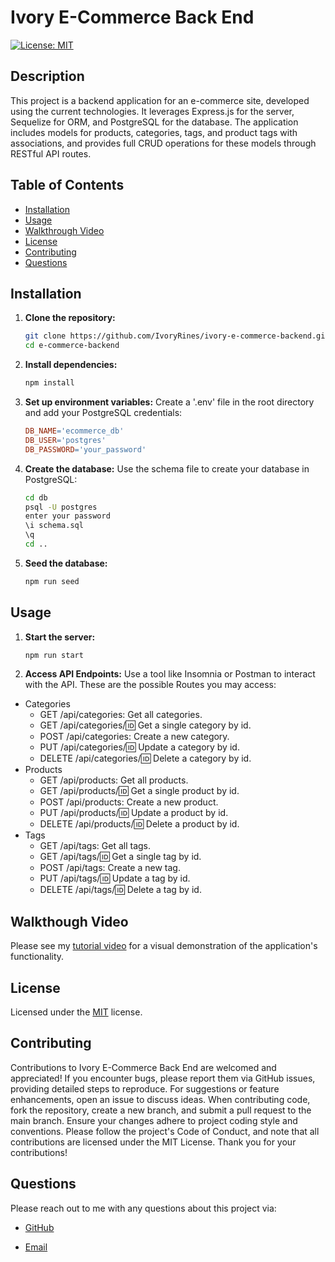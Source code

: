 # Ivory E-Commerce Back End

[![License: MIT](https://img.shields.io/badge/License-MIT-yellow.svg)](https://opensource.org/licenses/MIT)

## Description

This project is a backend application for an e-commerce site, developed using the current technologies. It leverages Express.js for the server, Sequelize for ORM, and PostgreSQL for the database. The application includes models for products, categories, tags, and product tags with associations, and provides full CRUD operations for these models through RESTful API routes.

## Table of Contents

- [Installation](#installation)
- [Usage](#usage)
- [Walkthrough Video](#walkthrough)
- [License](#license)
- [Contributing](#contributing)
- [Questions](#questions)

## Installation

1. **Clone the repository:**
   ```bash
   git clone https://github.com/IvoryRines/ivory-e-commerce-backend.git
   cd e-commerce-backend
   ```
2. **Install dependencies:**

   ```bash
   npm install
   ```

3. **Set up environment variables:**
   Create a '.env' file in the root directory and add your PostgreSQL credentials:
   ```makefile
   DB_NAME='ecommerce_db'
   DB_USER='postgres'
   DB_PASSWORD='your_password'
   ```
4. **Create the database:**
   Use the schema file to create your database in PostgreSQL:

   ```bash
   cd db
   psql -U postgres
   enter your password
   \i schema.sql
   \q
   cd ..
   ```

5. **Seed the database:**
   ```bash
   npm run seed
   ```

## Usage

1. **Start the server:**

   ```bash
   npm run start
   ```

2. **Access API Endpoints:**
   Use a tool like Insomnia or Postman to interact with the API. These are the possible Routes you may access:

- Categories
  - GET /api/categories: Get all categories.
  - GET /api/categories/:id: Get a single category by id.
  - POST /api/categories: Create a new category.
  - PUT /api/categories/:id: Update a category by id.
  - DELETE /api/categories/:id: Delete a category by id.
- Products
  - GET /api/products: Get all products.
  - GET /api/products/:id: Get a single product by id.
  - POST /api/products: Create a new product.
  - PUT /api/products/:id: Update a product by id.
  - DELETE /api/products/:id: Delete a product by id.
- Tags
  - GET /api/tags: Get all tags.
  - GET /api/tags/:id: Get a single tag by id.
  - POST /api/tags: Create a new tag.
  - PUT /api/tags/:id: Update a tag by id.
  - DELETE /api/tags/:id: Delete a tag by id.

## Walkthough Video

Please see my [tutorial video](https://drive.google.com/file/d/11a9wvddQGxIbNFBunRSID-nIawZ1ZDvw/view?usp=sharing) for a visual demonstration of the application's functionality.

## License

Licensed under the [MIT](https://opensource.org/licenses/MIT) license.

## Contributing

Contributions to Ivory E-Commerce Back End are welcomed and appreciated! If you encounter bugs, please report them via GitHub issues, providing detailed steps to reproduce. For suggestions or feature enhancements, open an issue to discuss ideas. When contributing code, fork the repository, create a new branch, and submit a pull request to the main branch. Ensure your changes adhere to project coding style and conventions. Please follow the project's Code of Conduct, and note that all contributions are licensed under the MIT License. Thank you for your contributions!

## Questions

Please reach out to me with any questions about this project via:

- [GitHub](https://github.com/IvoryRines)

- [Email](replays_flyers_0q@icloud.com)
